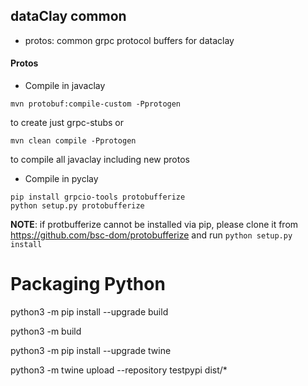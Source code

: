 ## dataClay common

- protos: common grpc protocol buffers for dataclay

#### Protos

- Compile in javaclay

```
mvn protobuf:compile-custom -Pprotogen
```
to create just grpc-stubs or
```
mvn clean compile -Pprotogen
```
to compile all javaclay including new protos
- Compile in pyclay

```
pip install grpcio-tools protobufferize
python setup.py protobufferize
```

**NOTE**: if protbufferize cannot be installed via pip, please clone
it from https://github.com/bsc-dom/protobufferize and run `python setup.py install`

# Packaging Python

python3 -m pip install --upgrade build

python3 -m build

python3 -m pip install --upgrade twine

python3 -m twine upload --repository testpypi dist/*